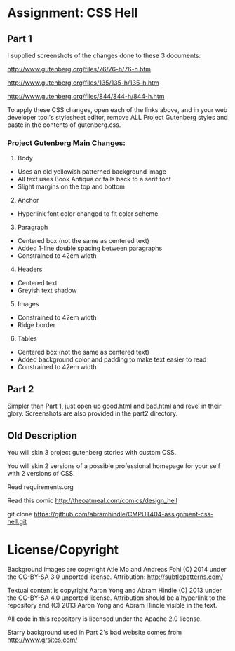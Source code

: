 Assignment: CSS Hell
====================

Part 1
------

I supplied screenshots of the changes done to these 3 documents:

http://www.gutenberg.org/files/76/76-h/76-h.htm

http://www.gutenberg.org/files/135/135-h/135-h.htm

http://www.gutenberg.org/files/844/844-h/844-h.htm

To apply these CSS changes, open each of the links above, and in your web
developer tool's stylesheet editor, remove ALL Project Gutenberg styles and
paste in the contents of gutenberg.css.

### Project Gutenberg Main Changes:

1. Body
  - Uses an old yellowish patterned background image
  - All text uses Book Antiqua or falls back to a serif font
  - Slight margins on the top and bottom
2. Anchor
  - Hyperlink font color changed to fit color scheme
3. Paragraph
  - Centered box (not the same as centered text)
  - Added 1-line double spacing between paragraphs
  - Constrained to 42em width
4. Headers
  - Centered text
  - Greyish text shadow
5. Images
  - Constrained to 42em width
  - Ridge border
6. Tables
  - Centered box (not the same as centered text)
  - Added background color and padding to make text easier to read
  - Constrained to 42em width

Part 2
------

Simpler than Part 1, just open up good.html and bad.html and revel in their
glory.  Screenshots are also provided in the part2 directory.

Old Description
---------------

You will skin 3 project gutenberg stories with custom CSS.

You will skin 2 versions of a possible professional homepage for your
self with 2 versions of CSS.

Read requirements.org

Read this comic http://theoatmeal.com/comics/design_hell

git clone https://github.com/abramhindle/CMPUT404-assignment-css-hell.git

License/Copyright
=================

Background images are copyright Atle Mo and Andreas Fohl (C) 2014 under the 
CC-BY-SA 3.0 unported license.  Attribution: http://subtlepatterns.com/

Textual content is copyright Aaron Yong and Abram Hindle (C) 2013 under the 
CC-BY-SA 4.0 unported license. Attribution should be a hyperlink to the
repository and (C) 2013 Aaron Yong and Abram Hindle visible in the text.

All code in this repository is licensed under the Apache 2.0 license.

Starry background used in Part 2's bad website comes from 
http://www.grsites.com/

